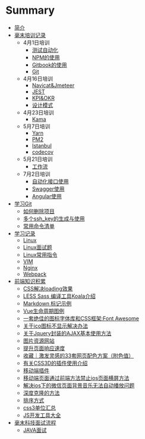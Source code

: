 # Summary

* [简介](README.md)
* [毫末培训记录](HaoMoTrainingRecord.md)
  * 4月1日培训
    * [测试自动化](HaoMoBook/ce-shi-zi-dong-hua.md)
    * [NPM的使用](HaoMoBook/npmde-shi-yong.md)
    * [Gitbook的使用](HaoMoBook/gitbookde-shi-yong.md)
    * [Git](HaoMoBook/git.md)
  * 4月16日培训
    * [Navicat&Jmeteer](HaoMoBook/navicatandjmeteer.md)
    * [JEST](HaoMoBook/jest.md)
    * [KPI&OKR](HaoMoBook/kpiandokr.md)
    * [设计模式](HaoMoBook/she-ji-mo-shi.md)
  * 4月23日培训
    * [Kama](HaoMoBook/kama.md)
  * 5月7日培训
    * [Yarn](HaoMoBook/yarn.md)
    * [PM2](HaoMoBook/pm2.md)
    * [Istanbul](HaoMoBook/istanbul.md)
    * [codecov](HaoMoBook/codecov.md)
  * 5月21日培训
    * [工作流](HaoMoBook/gong-zuo-liu.md)
  * 7月2日培训
    * [自动化接口使用](HaoMoBook/portDocument.md)
    * [Swagger使用](HaoMoBook/Swagger.md)
    * [Angular使用](HaoMoBook/Angular.md)
* [学习Git](LearnGit.md)
  * [如何删除项目](LearnGit/ru-he-shan-chu-xiang-mu.md)
  * [多个ssh\_key的生成与使用](LearnGit/duo-ge-ssh-key-de-sheng-cheng-yu-shi-yong.md)
  * [常用命令清单](LearnGit/chang-yong-ming-ling-qing-dan.md)
* [学习记录](internshiptraining.md)
  * [Linux](internshiptraining/linux.md)
  * [Linux面试题](internshiptraining/linuxCaseInterview.md)
  * [Linux常用指令](internshiptraining/linuxCommonInstructions.md)
  * [VIM](internshiptraining/vim.md)
  * [Nginx](internshiptraining/nginx.md)
  * [Webpack](internshiptraining/Webpack.md)
* [前端知识积累](WebTips.md)
  * [CSS解决loading效果](webTips/cssjie-jue-loading-xiao-guo.md)
  * [LESS Sass 编译工具Koala介绍](webTips/less-sass-bian-yi-gong-ju-koala-jie-shao.md)
  * [Markdown 标记示例](webTips/markdown-biao-ji-shi-li.md)
  * [Vue生命周期图例](webTips/vuesheng-ming-zhou-qi-tu-li.md)
  * [一套绝佳的图标字体库和CSS框架:Font Awesome](webTips/yi-tao-jue-jia-de-tu-biao-zi-ti-ku-he-css-kuang-67b63a-font-awesome.md)
  * [关于ico图标不显示解决办法](webTips/guan-yu-ico-tu-biao-bu-xian-shi-jie-jue-ban-fa.md)
  * [关于Jquery封装的AJAX基本使用方法](webTips/HowToUseAjax.md)
  * [图片资源网站](webTips/tu-pian-zi-yuan-wang-zhan.md)
  * [提升页面响应速度](webTips/IncreasePageResponseSpeed.md)
  * [收藏｜激发灵感的33套网页配色方案（附色值）](webTips/shou-cang-ff5c-ji-fa-ling-gan-de-33-tao-wang-ye-pei-se-fang-an-ff08-fu-se-zhi-ff09.md)
  * [有关CSS3D的插件使用介绍](webTips/you-guan-css3d-de-cha-jian-shi-yong-jie-shao.md)
  * [移动端插件](webTips/yi-dong-duan-cha-jian.md)
  * [移动端页面通过前端方法禁止ios页面横屏方法](webTips/mobileWebOnlyVerticalScreen.md)
  * [解决ios下的微信页面背景音乐无法自动播放问题](webTips/fixiOSWechartBGM.md)
  * [深度克隆的方法](webTips/deepClone.md)
  * [排序方式](webTips/pai-xu-fang-shi.md)
  * [css3单位汇总](webTips/Css3Unit.md)
  * [JS开发工具大全](webTips/JsTools.md)
* [毫末科技面试流程](haomointerview.md)
  * [JAVA面试](haomointerview/content.md)

